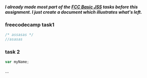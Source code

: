 #####  I already made most part of the <a href="https://www.freecodecamp.org/codelawer">FCC Basic JSS</a> tasks *before this assignment.* I just create a document which illustrates what's left.<br>

### freecodecamp task1
```js 
/* assasas */
//asasas

```

### task 2 
```js
var myName;
```

...<br>
